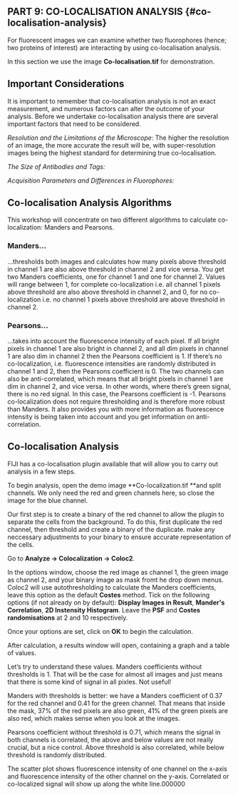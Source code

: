 ## PART 9: CO-LOCALISATION ANALYSIS {#co-localisation-analysis}

For fluorescent images we can examine whether two fluorophores \(hence; two proteins of interest\) are interacting by using co-localisation analysis.

In this section we use the image **Co-localisation.tif** for demonstration.

## Important Considerations

It is important to remember that co-localisation analysis is not an exact measurement, and numerous factors can alter the outcome of your analysis. Before we undertake co-localisation analysis there are several important factors that need to be considered.

_Resolution and the Limitations of the Microscope_: The higher the resolution of an image, the more accurate the result will be, with super-resolution images being the highest standard for determining true co-localisation.

_The Size of Antibodies and Tags:_

_Acquisition Parameters and Differences in Fluorophores:_

## Co-localisation Analysis Algorithms

This workshop will concentrate on two different algorithms to calculate co-localization: Manders and Pearsons.

### Manders…

…thresholds both images and calculates how many pixels above threshold in channel 1 are also above threshold in channel 2 and vice versa. You get two Manders coefficients, one for channel 1 and one for channel 2. Values will range between 1, for complete co-localization i.e. all channel 1 pixels above threshold are also above threshold in channel 2, and 0, for no co-localization i.e. no channel 1 pixels above threshold are above threshold in channel 2.

### Pearsons…

…takes into account the fluorescence intensity of each pixel. If all bright pixels in channel 1 are also bright in channel 2, and all dim pixels in channel 1 are also dim in channel 2 then the Pearsons coefficient is 1. If there’s no co-localization, i.e. fluorescence intensities are randomly distributed in channel 1 and 2, then the Pearsons coefficient is 0. The two channels can also be anti-correlated, which means that all bright pixels in channel 1 are dim in channel 2, and vice versa. In other words, where there’s green signal, there is no red signal. In this case, the Pearsons coefficient is -1. Pearsons co-localization does not require thresholding and is therefore more robust than Manders. It also provides you with more information as fluorescence intensity is being taken into account and you get information on anti-correlation.

## Co-localisation Analysis

FIJI has a co-localisation plugin available that will allow you to carry out analysis in a few steps.

To begin analysis, open the demo image **Co-localization.tif **and split channels. We only need the red and green channels here, so close the image for the blue channel.

Our first step is to create a binary of the red channel to allow the plugin to separate the cells from the background. To do this, first duplicate the red channel, then threshold and create a binary of the duplicate. make any neccessary adjustments to your binary to ensure accurate representation of the cells.

Go to **Analyze -&gt; Colocalization -&gt; Coloc2**.

In the options window, choose the red image as channel 1, the green image as channel 2, and your binary image as mask fromt he drop down menus. Coloc2 will use autothresholding to calculate the Manders coefficients, leave this option as the default **Costes** method. Tick on the following options \(if not already on by default\): **Display Images in Result**, **Mander's Correlation**,  **2D Instensity Histogram**. Leave the **PSF** and **Costes randomisations** at 2 and 10 respectively.

Once your options are set, click on **OK** to begin the calculation.

After calculation, a results window will open, containing a graph and a table of values.

Let’s try to understand these values. Manders coefficients without thresholds is 1. That will be the case for almost all images and just means that there is some kind of signal in all pixles. Not useful!

Manders with thresholds is better: we have a Manders coefficient of 0.37 for the red channel and 0.41 for the green channel. That means that inside the mask, 37% of the red pixels are also green, 41% of the green pixels are also red, which makes sense when you look at the images.

Pearsons coefficient without threshold is 0.71, which means the signal in both channels is correlated, the above and below values are not really crucial, but a nice control. Above threshold is also correlated, while below threshold is randomly distributed.

The scatter plot shows fluorescence intensity of one channel on the x-axis and fluorescence intensity of the other channel on the y-axis. Correlated or co-localized signal will show up along the white line.000000

